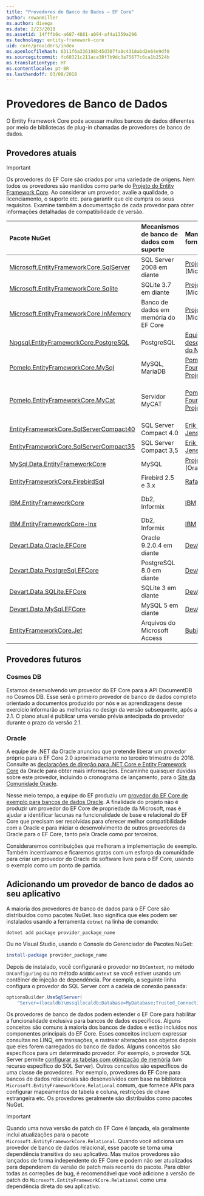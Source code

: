 ```yaml
---
title: "Provedores de Banco de Dados – EF Core"
author: rowanmiller
ms.author: divega
ms.date: 2/23/2018
ms.assetid: 14fffb6c-a687-4881-a094-af4a1359a296
ms.technology: entity-framework-core
uid: core/providers/index
ms.openlocfilehash: 6311f6a336198b45d307fa8c4318abd2e64e9df0
ms.sourcegitcommit: fc68321c211aca38f7b9dc3a75677c6ca1b2524b
ms.translationtype: HT
ms.contentlocale: pt-BR
ms.lasthandoff: 03/08/2018
---
```

# <a name="database-providers"></a>Provedores de Banco de Dados

O Entity Framework Core pode acessar muitos bancos de dados diferentes por meio de bibliotecas de plug-in chamadas de provedores de banco de dados.

## <a name="current-providers"></a>Provedores atuais
> [!IMPORTANT]  
> Os provedores do EF Core são criados por uma variedade de origens. Nem todos os provedores são mantidos como parte do [Projeto do Entity Framework Core](https://github.com/aspnet/EntityFrameworkCore). Ao considerar um provedor, avalie a qualidade, o licenciamento, o suporte etc. para garantir que ele cumpra os seus requisitos. Examine também a documentação de cada provedor para obter informações detalhadas de compatibilidade de versão.

| Pacote NuGet                                                                                                     | Mecanismos de banco de dados com suporte | Mantenedor / fornecedor                                                           | Notas / requisitos           | Links úteis                                                                                                                                                              |
|:------------------------------------------------------------------------------------------------------------------|:---------------------------|:------------------------------------------------------------------------------|:-------------------------------|:--------------------------------------------------------------------------------------------------------------------------------------------------------------------------|
| [Microsoft.EntityFrameworkCore.SqlServer](https://www.nuget.org/packages/Microsoft.EntityFrameworkCore.SqlServer) | SQL Server 2008 em diante    | [Projeto EF Core](https://github.com/aspnet/EntityFrameworkCore/) (Microsoft) |                                | [docs](xref:core/providers/sql-server/index)                                                                                                                              |
| [Microsoft.EntityFrameworkCore.Sqlite](https://www.nuget.org/packages/Microsoft.EntityFrameworkCore.Sqlite)       | SQLite 3.7 em diante         | [Projeto EF Core](https://github.com/aspnet/EntityFrameworkCore/) (Microsoft) |                                | [docs](xref:core/providers/sqlite/index)                                                                                                                                  |
| [Microsoft.EntityFrameworkCore.InMemory](https://www.nuget.org/packages/Microsoft.EntityFrameworkCore.InMemory)   | Banco de dados em memória do EF Core | [Projeto EF Core](https://github.com/aspnet/EntityFrameworkCore/) (Microsoft) | Somente para teste               | [docs](xref:core/providers/in-memory/index)                                                                                                                               |
| [Npgsql.EntityFrameworkCore.PostgreSQL](https://www.nuget.org/packages/Microsoft.EntityFrameworkCore.SqlServer)   | PostgreSQL                 | [Equipe de desenvolvimento do Npgsql](https://github.com/npgsql)                          |                                | [docs](http://www.npgsql.org/efcore/index.html)                                                                                                                           |
| [Pomelo.EntityFrameworkCore.MySql](https://www.nuget.org/packages/Pomelo.EntityFrameworkCore.MySql)               | MySQL, MariaDB             | [Pomelo Foundation Project](https://github.com/PomeloFoundation)              |                                | [Leiame](https://github.com/PomeloFoundation/Pomelo.EntityFrameworkCore.MySql/blob/master/README.md)                                                                      |
| [Pomelo.EntityFrameworkCore.MyCat](https://www.nuget.org/packages/Pomelo.EntityFrameworkCore.MyCat)               | Servidor MyCAT               | [Pomelo Foundation Project](https://github.com/PomeloFoundation)              | Versão de pré-lançamento, até EF Core 1.1 | [Leiame](https://github.com/PomeloFoundation/Pomelo.EntityFrameworkCore.MyCat/blob/master/README.md)                                                                      |
| [EntityFrameworkCore.SqlServerCompact40](https://www.nuget.org/packages/EntityFrameworkCore.SqlServerCompact40)   | SQL Server Compact 4.0     | [Erik Ejlskov Jensen](https://github.com/ErikEJ/)                             | .NET Framework                 | [wiki](https://github.com/ErikEJ/EntityFramework.SqlServerCompact/wiki/Using-EF-Core-with-SQL-Server-Compact-in-Traditional-.NET-Applications)                            |
| [EntityFrameworkCore.SqlServerCompact35](https://www.nuget.org/packages/EntityFrameworkCore.SqlServerCompact35)   | SQL Server Compact 3,5     | [Erik Ejlskov Jensen](https://github.com/ErikEJ/)                             | .NET Framework                 | [wiki](https://github.com/ErikEJ/EntityFramework.SqlServerCompact/wiki/Using-EF-Core-with-SQL-Server-Compact-in-Traditional-.NET-Applications)                            |
| [MySql.Data.EntityFrameworkCore](https://www.nuget.org/packages/MySql.Data.EntityFrameworkCore)                   | MySQL                      | [Projeto MySQL](http://dev.mysql.com) (Oracle)                                | Pré-lançamento                    | [docs](https://dev.mysql.com/doc/connector-net/en/)                                                                                                                       |
| [EntityFrameworkCore.FirebirdSql](https://www.nuget.org/packages/EntityFrameworkCore.FirebirdSql/)                | Firebird 2.5 e 3.x       | [Rafael Almeida](https://github.com/ralmsdeveloper)                           | EF Core 2.0 em diante            | [wiki](https://github.com/ralmsdeveloper/EntityFrameworkCore.FirebirdSQL/wiki)                                                                                            |
| [IBM.EntityFrameworkCore](https://www.nuget.org/packages/IBM.EntityFrameworkCore)                                 | Db2, Informix              | [IBM](https://ibm.com)                                                        | Até EF Core 1.1, Windows     | [PERGUNTAS FREQUENTES](https://www.ibm.com/developerworks/community/blogs/96960515-2ea1-4391-8170-b0515d08e4da/entry/Instructions_for_downloading_and_using_DB2_NET_Core_provider_package) |
| [IBM.EntityFrameworkCore-lnx](https://www.nuget.org/packages/IBM.EntityFrameworkCore-lnx)                         | Db2, Informix              | [IBM](https://ibm.com)                                                        | Até EF Core 1.1, Linux       | [PERGUNTAS FREQUENTES](https://www.ibm.com/developerworks/community/blogs/96960515-2ea1-4391-8170-b0515d08e4da/entry/Instructions_for_downloading_and_using_DB2_NET_Core_provider_package) |
| [Devart.Data.Oracle.EFCore](https://www.nuget.org/packages/Devart.Data.Oracle.EFCore/)                            | Oracle 9.2.0.4 em diante     | [DevArt](https://www.devart.com/)                                             | Pago                           | [docs](https://www.devart.com/dotconnect/oracle/docs/)                                                                                                                    |
| [Devart.Data.PostgreSql.EFCore](https://www.nuget.org/packages/Devart.Data.PostgreSql.EFCore/)                    | PostgreSQL 8.0 em diante     | [DevArt](https://www.devart.com/)                                             | Pago                           | [docs](https://www.devart.com/dotconnect/postgresql/docs/)                                                                                                                |
| [Devart.Data.SQLite.EFCore](https://www.nuget.org/packages/Devart.Data.SQLite.EFCore/)                            | SQLite 3 em diante           | [DevArt](https://www.devart.com/)                                             | Pago                           | [docs](https://www.devart.com/dotconnect/sqlite/docs/)                                                                                                                    |
| [Devart.Data.MySql.EFCore](https://www.nuget.org/packages/Devart.Data.MySql.EFCore/)                              | MySQL 5 em diante            | [DevArt](https://www.devart.com/)                                             | Pago                           | [docs](https://www.devart.com/dotconnect/mysql/docs/)                                                                                                                     |
| [EntityFrameworkCore.Jet](https://www.nuget.org/packages/EntityFrameworkCore.Jet/)                                | Arquivos do Microsoft Access     | [Bubi](https://github.com/bubibubi)                                           | EF Core 2.0, .NET Framework    | [Leiame](https://github.com/bubibubi/EntityFrameworkCore.Jet/blob/master/docs/README.md)                                                                                  |

## <a name="future-providers"></a>Provedores futuros

### <a name="cosmos-db"></a>Cosmos DB

Estamos desenvolvendo um provedor do EF Core para a API DocumentDB no Cosmos DB. Esse será o primeiro provedor de banco de dados completo orientado a documentos produzido por nós e as aprendizagens desse exercício informarão as melhorias no design da versão subsequente, após a 2.1. O plano atual é publicar uma versão prévia antecipada do provedor durante o prazo da versão 2.1.

### <a name="oracle"></a>Oracle
A equipe de .NET da Oracle anunciou que pretende liberar um provedor próprio para o EF Core 2.0 aproximadamente no terceiro trimestre de 2018. Consulte as [declarações de direção para .NET Core e Entity Framework Core](http://www.oracle.com/technetwork/topics/dotnet/tech-info/odpnet-dotnet-ef-core-sod-4395108.pdf) da Oracle para obter mais informações.
Encaminhe quaisquer dúvidas sobre este provedor, incluindo o cronograma de lançamento, para o [Site da Comunidade Oracle](https://community.oracle.com/).

Nesse meio tempo, a equipe do EF produziu um [provedor do EF Core de exemplo para bancos de dados Oracle](https://github.com/aspnet/EntityFrameworkCore/blob/dev/samples/OracleProvider/README.md). A finalidade do projeto não é produzir um provedor do EF Core de propriedade da Microsoft, mas é ajudar a identificar lacunas na funcionalidade de base e relacional do EF Core que precisam ser resolvidas para oferecer melhor compatibilidade com a Oracle e para iniciar o desenvolvimento de outros provedores da Oracle para o EF Core, tanto pela Oracle como por terceiros.

Consideraremos contribuições que melhoram a implementação de exemplo. Também incentivamos e ficaremos gratos com um esforço da comunidade para criar um provedor do Oracle de software livre para o EF Core, usando o exemplo como um ponto de partida.

## <a name="adding-a-database-provider-to-your-application"></a>Adicionando um provedor de banco de dados ao seu aplicativo

A maioria dos provedores de banco de dados para o EF Core são distribuídos como pacotes NuGet. Isso significa que eles podem ser instalados usando a ferramenta `dotnet` na linha de comando:

``` console
dotnet add package provider_package_name
```

Ou no Visual Studio, usando o Console do Gerenciador de Pacotes NuGet:

``` powershell
install-package provider_package_name
```

Depois de instalado, você configurará o provedor no `DbContext`, no método `OnConfiguring` ou no método `AddDbContext` se você estiver usando um contêiner de injeção de dependência. Por exemplo, a seguinte linha configura o provedor do SQL Server com a cadeia de conexão passada:

``` csharp
optionsBuilder.UseSqlServer(
    "Server=(localdb)\mssqllocaldb;Database=MyDatabase;Trusted_Connection=True;");
```  

Os provedores de banco de dados podem estender o EF Core para habilitar a funcionalidade exclusiva para bancos de dados específicos. Alguns conceitos são comuns à maioria dos bancos de dados e estão incluídos nos componentes principais do EF Core. Esses conceitos incluem expressar consultas no LINQ, em transações, e rastrear alterações aos objetos depois que eles forem carregados do banco de dados. Alguns conceitos são específicos para um determinado provedor. Por exemplo, o provedor SQL Server permite [configurar as tabelas com otimização de memória](xref:core/providers/sql-server/memory-optimized-tables) (um recurso específico do SQL Server). Outros conceitos são específicos de uma classe de provedores. Por exemplo, provedores do EF Core para bancos de dados relacionais são desenvolvidos com base na biblioteca `Microsoft.EntityFrameworkCore.Relational` comum, que fornece APIs para configurar mapeamentos de tabela e coluna, restrições de chave estrangeira etc. Os provedores geralmente são distribuídos como pacotes NuGet.

> [!IMPORTANT]  
> Quando uma nova versão de patch do EF Core é lançada, ela geralmente inclui atualizações para o pacote `Microsoft.EntityFrameworkCore.Relational`. Quando você adiciona um provedor de banco de dados relacional, esse pacote se torna uma dependência transitiva do seu aplicativo. Mas muitos provedores são lançados de forma independente do EF Core e podem não ser atualizados para dependerem da versão de patch mais recente do pacote. Para obter todas as correções de bug, é recomendável que você adicione a versão de patch do `Microsoft.EntityFrameworkCore.Relational` como uma dependência direta do seu aplicativo.
